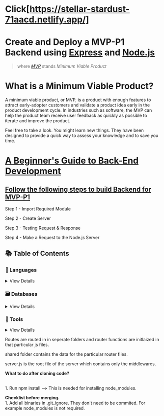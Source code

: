 # Click[https://stellar-stardust-71aacd.netlify.app/]

# Create and Deploy a MVP-P1 Backend using [Express](http://expressjs.com/) and [Node.js](https://nodejs.org/en/about/)

>  where <i>[MVP](https://www.productplan.com/glossary/minimum-viable-product/)</i> stands <i>Minimum Viable Product</i>

# What is a Minimum Viable Product?

A minimum viable product, or MVP, is a product with enough features to attract early-adopter customers and validate a product idea early in the product development cycle. In industries such as software, the MVP can help the product team receive user feedback as quickly as possible to iterate and improve the product.

Feel free to take a look. You might learn new things. They have been designed to provide a quick way to assess your knowledge and to save you time.

# [A Beginner's Guide to Back-End Development](https://www.upwork.com/resources/beginners-guide-back-end-development)

## [Follow the following steps to build Backend for MVP-P1](https://www.tutorialspoint.com/nodejs/nodejs_first_application.htm)

Step 1 - Import Required Module <br/>

Step 2 - Create Server<br/>

Step 3 - Testing Request & Response<br/>

Step 4 - Make a Request to the Node.js Server<br/>


## 📚 Table of Contents

### 📃 Languages

   
<details> 
<summary>View Details</summary>
        
#### [Javascript](https://htmlcheatsheet.com/js/)
        
- [Express.js](http://expressjs.com/)
- [Node.js](https://nodejs.org/en/about/)
        
    </details>
    
### 🗃️ Databases

<details>
<summary>View Details</summary>

#### MongoDb Atlas

- [MongoDb Atlas](https://www.mongodb.com/)

  </details>
  
  ### 🔧 Tools

<details>
<summary>View Details</summary>

#### Development
        
- [Git](https://git-scm.com/about)
- [Visual Studio Code](https://code.visualstudio.com/docs)
- [Postman](https://blog.postman.com/?_ga=2.127388804.820823733.1653291231-2104550954.1653291231)

#### Libraries Included

- [AWS-SDK](https://www.npmjs.com/package/aws-sdk)
- [Cors](https://www.npmjs.com/package/axios)
- [Dotenv](https://www.npmjs.com/package/dotenv)
- [Axios](https://www.npmjs.com/package/axios)
- [Express](https://www.npmjs.com/package/express)
- [Mongoose](https://www.npmjs.com/package/mongoose)
- [Multer](https://www.npmjs.com/package/multer)
- [Multer-S3](https://www.npmjs.com/package/multer-s3) 
- [Nodemon](https://www.npmjs.com/package/nodemon)
       
  </details>


 Routes are routed in  in seperate folders and router functions are initlaized in that particular js files.

 shared folder contains the data for the particular router files.

 server.js is the root file of the server which contains only the middlewares.

**What to do after cloning code?**

<br/>
1. Run  npm install --> This is needed for installing node_modules.


**Checklist before merging.**
<br/>1. Add all binaries in .git_ignore. They don't need to be commited. For example node_modules is not required.

